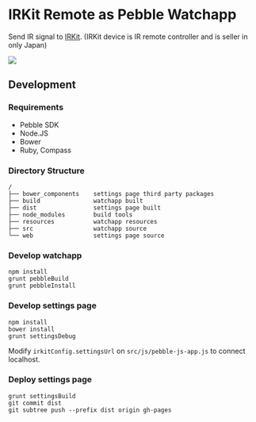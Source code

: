 IRKit Remote as Pebble Watchapp
===================

Send IR signal to [IRKit](http://getirkit.com/). (IRKit device is IR remote controller and is seller in only Japan)

![](https://dl.dropboxusercontent.com/u/8932138/screenshot/pebble/pebble-irkit-remote/pebble-irkit-remote_1.0.png)

## Development

### Requirements

* Pebble SDK
* Node.JS
* Bower
* Ruby, Compass

### Directory Structure

```
/
├── bower_components    settings page third party packages
├── build               watchapp built
├── dist                settings page built
├── node_modules        build tools
├── resources           watchapp resources
├── src                 watchapp source
└── web                 settings page source
```

### Develop watchapp

```
npm install
grunt pebbleBuild
grunt pebbleInstall
```

### Develop settings page

```
npm install
bower install
grunt settingsDebug
```

Modify ``irkitConfig.settingsUrl`` on ``src/js/pebble-js-app.js`` to connect localhost.

### Deploy settings page

```
grunt settingsBuild
git commit dist
git subtree push --prefix dist origin gh-pages
```
